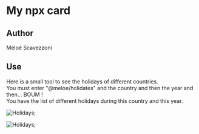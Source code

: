 # My npx card

## Author 
Méloé Scavezzoni

## Use
Here is a small tool to see the holidays of different countries.    
You must enter "@meloe/holidates" and the country and then the year and then... BOUM !    
You have the list of different holidays during this country and this year.



![Holidays](https://media.giphy.com/media/5ocAtoAPhIDcI/giphy.gif "holiday");

![Holidays](https://media.giphy.com/media/JRgjhKV4UvgCpcue0q/giphy.gif "holiday");
